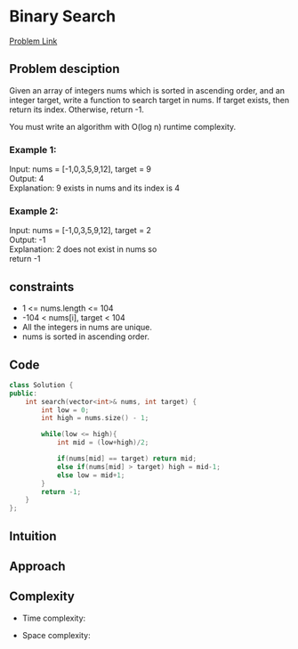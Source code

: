 # Binary Search
[Problem Link](https://leetcode.com/problems/binary-search/)

## Problem desciption 

Given an array of integers nums which is sorted in ascending order, and an integer target, write a function to search target in nums. If target exists, then return its index. Otherwise, return -1.

You must write an algorithm with O(log n) runtime complexity.

### Example 1:

Input: nums = [-1,0,3,5,9,12], target = 9<br>
Output: 4<br>
Explanation: 9 exists in nums and its index is 4


### Example 2:

Input: nums = [-1,0,3,5,9,12], target = 2<br>
Output: -1<br>
Explanation: 2 does not exist in nums so <br>return -1<br>

## constraints
* 1 <= nums.length <= 104
* -104 < nums[i], target < 104
* All the integers in nums are unique.
* nums is sorted in ascending order.

## Code
```cpp
class Solution {
public:
    int search(vector<int>& nums, int target) {
        int low = 0;
        int high = nums.size() - 1;

        while(low <= high){
            int mid = (low+high)/2;

            if(nums[mid] == target) return mid;
            else if(nums[mid] > target) high = mid-1;
            else low = mid+1;
        }
        return -1;
    }
};

```

## Intuition


## Approach


## Complexity
- Time complexity:


- Space complexity:
